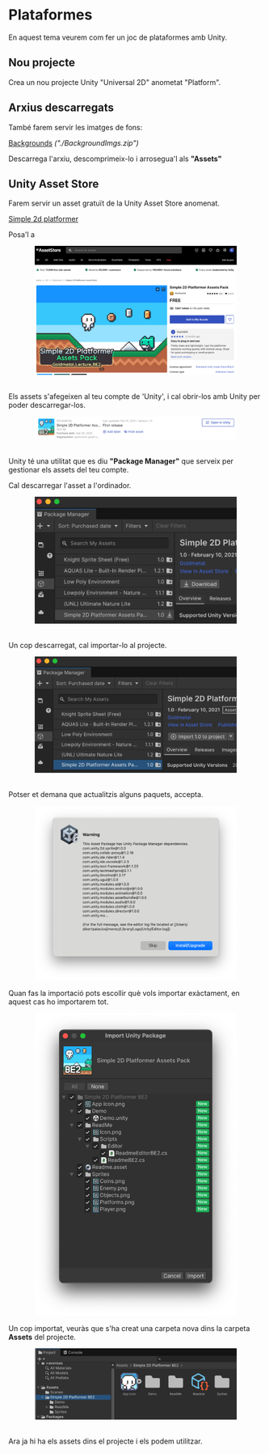 # Plataformes

En aquest tema veurem com fer un joc de plataformes amb Unity.

## Nou projecte

Crea un nou projecte Unity "Universal 2D" anometat "Platform".

## Arxius descarregats

També farem servir les imatges de fons:

<a href="./BackgroundImgs.zip" download>Backgrounds</a> 
*("./BackgroundImgs.zip")*

Descarrega l'arxiu, descomprimeix-lo i arrosegua'l als **"Assets"**

## Unity Asset Store

Farem servir un asset gratuït de la Unity Asset Store anomenat.

[Simple 2d platformer](https://assetstore.unity.com/packages/2d/characters/simple-2d-platformer-assets-pack-188518)

Posa'l a

<center>
<img src="./assets/assetstore-add.png" style="width: 90%; max-width: 400px">
</center>
<br/>

Els assets s'afegeixen al teu compte de 'Unity', i cal obrir-los amb Unity per poder descarregar-los.

<center>
<img src="./assets/assetstore-open.png" style="width: 90%; max-width: 400px">
</center>
<br/>

Unity té una utilitat que es diu **"Package Manager"** que serveix per gestionar els assets del teu compte.

Cal descarregar l'asset a l'ordinador.

<center>
<img src="./assets/assetstore-download.png" style="width: 90%; max-width: 400px">
</center>
<br/>

Un cop descarregat, cal importar-lo al projecte.

<center>
<img src="./assets/assetstore-import.png" style="width: 90%; max-width: 400px">
</center>
<br/>

Potser et demana que actualitzis alguns paquets, accepta.

<center>
<img src="./assets/assetstore-upgrade.png" style="width: 90%; max-width: 400px">
</center>

Quan fas la importació pots escollir què vols importar exàctament, en aquest cas ho importarem tot.

<center>
<img src="./assets/assetstore-importall.png" style="width: 90%; max-width: 400px">
</center>

Un cop importat, veuràs que s'ha creat una carpeta nova dins la carpeta **Assets** del projecte.

<center>
<img src="./assets/assetstore-folder.png" style="width: 90%; max-width: 400px">
</center>
<br/>

Ara ja hi ha els assets dins el projecte i els podem utilitzar.